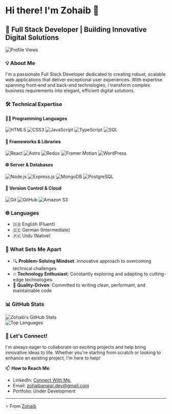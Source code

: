 # Hi there! I'm Zohaib 👋  

## 🚀 Full Stack Developer | Building Innovative Digital Solutions  

![Profile Views](https://komarev.com/ghpvc/?username=iamzohaibanwar&style=flat-square)  

### 💡 About Me  

I'm a passionate Full Stack Developer dedicated to creating robust, scalable web applications that deliver exceptional user experiences. With expertise spanning front-end and back-end technologies, I transform complex business requirements into elegant, efficient digital solutions.  

### 🛠️ Technical Expertise  

#### 🧑‍💻 Programming Languages  
![HTML5](https://img.shields.io/badge/-HTML5-E34F26?style=flat-square&logo=html5&logoColor=white) 
![CSS3](https://img.shields.io/badge/-CSS3-1572B6?style=flat-square&logo=css3&logoColor=white) 
![JavaScript](https://img.shields.io/badge/-JavaScript-F7DF1E?style=flat-square&logo=javascript&logoColor=black) 
![TypeScript](https://img.shields.io/badge/-TypeScript-3178C6?style=flat-square&logo=typescript&logoColor=white) 
![SQL](https://img.shields.io/badge/-SQL-4479A1?style=flat-square&logo=mysql&logoColor=white)  

#### 🔧 Frameworks & Libraries  
![React](https://img.shields.io/badge/-React-61DAFB?style=flat-square&logo=react&logoColor=black) 
![Astro](https://img.shields.io/badge/-Astro-FF5D01?style=flat-square&logo=astro&logoColor=white) 
![Redux](https://img.shields.io/badge/-Redux-764ABC?style=flat-square&logo=redux&logoColor=white) 
![Framer Motion](https://img.shields.io/badge/-Framer%20Motion-0055FF?style=flat-square&logo=framer&logoColor=white) 
![WordPress](https://img.shields.io/badge/-WordPress-21759B?style=flat-square&logo=wordpress&logoColor=white) 

#### 🌐 Server & Databases 
![Node.js](https://img.shields.io/badge/-Node.js-339933?style=flat-square&logo=nodedotjs&logoColor=white) 
![Express.js](https://img.shields.io/badge/-Express.js-000000?style=flat-square&logo=express&logoColor=white) 
![MongoDB](https://img.shields.io/badge/-MongoDB-47A248?style=flat-square&logo=mongodb&logoColor=white) 
![PostgreSQL](https://img.shields.io/badge/-PostgreSQL-336791?style=flat-square&logo=postgresql&logoColor=white)  

#### 🔗 Version Control & Cloud  
![Git](https://img.shields.io/badge/-Git-F05032?style=flat-square&logo=git&logoColor=white) 
![GitHub](https://img.shields.io/badge/-GitHub-181717?style=flat-square&logo=github&logoColor=white) 
![Amazon S3](https://img.shields.io/badge/-Amazon%20S3-569A31?style=flat-square&logo=amazon-s3&logoColor=white)  

### 🌐 Languages  
- 🇬🇧 English (Fluent)  
- 🇩🇪 German (Intermediate)  
- 🇵🇰 Urdu (Native)  

### 🌟 What Sets Me Apart  
- 🔍 **Problem-Solving Mindset**: Innovative approach to overcoming technical challenges  
- 🔥 **Technology Enthusiast**: Constantly exploring and adapting to cutting-edge technologies  
- 🎯 **Quality-Driven**: Committed to writing clean, performant, and maintainable code  


### 📊 GitHub Stats  

![Zohaib's GitHub Stats](https://github-readme-stats.vercel.app/api?username=iamzohaibanwar&show_icons=true&theme=radical)  
![Top Languages](https://github-readme-stats.vercel.app/api/top-langs/?username=iamzohaibanwar&layout=compact&theme=radical)  

### 🤝 Let's Connect!  
I'm always eager to collaborate on exciting projects and help bring innovative ideas to life. Whether you're starting from scratch or looking to enhance an existing project, I'm here to help!  

📫 **How to Reach Me**:  
- LinkedIn: [Connect With Me.](https://www.linkedin.com/in/iamzohaibanwar/)  
- Email: zohaibanwar.dev@gmail.com  
- Portfolio: Under Development

---  
⭐ From [Zohaib](https://github.com/yourgithubusername)  
